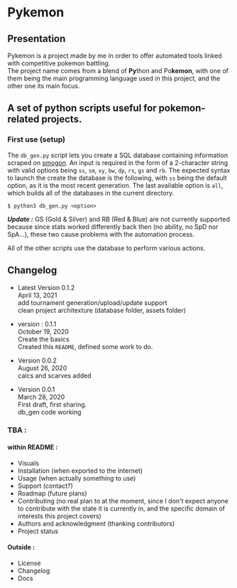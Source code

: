 # Pykemon

## Presentation

Pykemon is a project made by me in order to offer automated tools linked with competitive pokemon battling.  
The project name comes from a blend of **Py**thon and Po**kemon**, with one of them being the main programming language used in this project, and the other one its main focus.

## A set of python scripts useful for pokemon-related projects.

### First use (setup)

The `db_gen.py` script lets you create a SQL database containing information scraped on [smogon](https://www.smogon.com/dex). An input is required in the form of a 2-character string with valid options being `ss`, `sm`, `xy`, `bw`, `dp`, `rs`, `gs` and `rb`. The expected syntax to launch the create the database is the following, with `ss` being the default option, as it is the most recent generation. The last available option is `all`, which builds all of the databases in the current directory.
```shell
$ python3 db_gen.py <option>
```

***Update :*** GS (Gold & Silver) and RB (Red & Blue) are not currently supported because since stats worked differently back then (no ability, no SpD nor SpA...), these two cause problems with the automation process.


All of the other scripts use the database to perform various actions.



## Changelog

- Latest Version 0.1.2  
April 13, 2021  
add tournament generation/upload/update support  
clean project architexture (database folder, assets folder)

- version : 0.1.1  
October 19, 2020  
Create the basics  
Created this `README`, defined some work to do.

- Version 0.0.2  
August 26, 2020  
calcs and scarves added

- Version 0.0.1  
March 28, 2020  
First draft, first sharing.  
db_gen code working




### TBA :

#### within README :

- Visuals
- Installation (when exported to the internet)
- Usage (when actually something to use)
- Support (contact?)
- Roadmap (future plans)
- Contributing (no real plan to at the moment, since I don't expect anyone to contribute with the state it is currently in, and the specific domain of interests this project covers)
- Authors and acknowledgment (thanking contributors)
- Project status

#### Outside :

- License
- Changelog
- Docs
